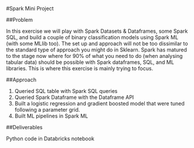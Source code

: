 #Spark Mini Project


##Problem 

In this exercise we will play with Spark Datasets & Dataframes, some Spark SQL, and build a couple of binary classification models using Spark ML (with some MLlib too). The set up and approach will not be too dissimilar to the standard type of approach you might do in Sklearn. Spark has matured to the stage now where for 90% of what you need to do (when analysing tabular data) should be possible with Spark dataframes, SQL, and ML libraries. This is where this exercise is mainly trying to focus.

##Approach

1. Queried SQL table with Spark SQL queries
2. Queried Spark Dataframe with the Dataframe API
3. Built a logistic regression and gradient boosted model that were tuned following a parameter grid.
4. Built ML pipelines in Spark ML


##Deliverables


Python code in Databricks notebook
